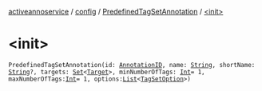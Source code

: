 [activeannoservice](../../index.md) / [config](../index.md) / [PredefinedTagSetAnnotation](index.md) / [&lt;init&gt;](./-init-.md)

# &lt;init&gt;

`PredefinedTagSetAnnotation(id: `[`AnnotationID`](../-annotation-i-d.md)`, name: `[`String`](https://kotlinlang.org/api/latest/jvm/stdlib/kotlin/-string/index.html)`, shortName: `[`String`](https://kotlinlang.org/api/latest/jvm/stdlib/kotlin/-string/index.html)`?, targets: `[`Set`](https://kotlinlang.org/api/latest/jvm/stdlib/kotlin.collections/-set/index.html)`<`[`Target`](../-target.md)`>, minNumberOfTags: `[`Int`](https://kotlinlang.org/api/latest/jvm/stdlib/kotlin/-int/index.html)` = 1, maxNumberOfTags: `[`Int`](https://kotlinlang.org/api/latest/jvm/stdlib/kotlin/-int/index.html)` = 1, options: `[`List`](https://kotlinlang.org/api/latest/jvm/stdlib/kotlin.collections/-list/index.html)`<`[`TagSetOption`](../-tag-set-option/index.md)`>)`